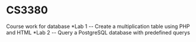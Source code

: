 CS3380
======

Course work for database
*Lab 1 -- Create a multiplication table using PHP and HTML
*Lab 2 -- Query a PostgreSQL database with predefined querys
